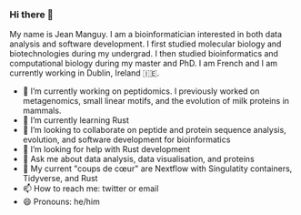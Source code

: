### Hi there 👋

My name is Jean Manguy. I am a bioinformatician interested in both data analysis and software development. I first studied molecular biology and biotechnologies during my undergrad. I then studied bioinformatics and computational biology during my master and PhD. I am French and I am currently working in Dublin, Ireland 🇮🇪.


- 🦠 I’m currently working on peptidomics. I previously worked on metagenomics, small linear motifs, and the evolution of milk proteins in mammals.
- 🌱 I’m currently learning  Rust
- 👯 I’m looking to collaborate on peptide and protein sequence analysis, evolution, and software development for bioinformatics
- 🤔 I’m looking for help with Rust development
- 💬 Ask me about data analysis, data visualisation, and proteins
- 💓 My current "coups de cœur" are Nextflow with Singulatity containers, Tidyverse, and Rust
- 📫 How to reach me: twitter or email
- 😄 Pronouns: he/him
<!-- - ⚡ Fun fact: On the side I am working on a rpg video game about academia and scientifi research-->

